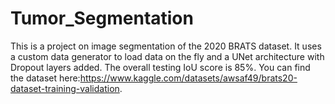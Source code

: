# Tumor_Segmentation

This is a project on image segmentation of the 2020 BRATS dataset. It uses a custom data generator to load data on the fly and a UNet architecture with Dropout layers added. The overall testing IoU score is 85%. You can find the dataset here:https://www.kaggle.com/datasets/awsaf49/brats20-dataset-training-validation. 
